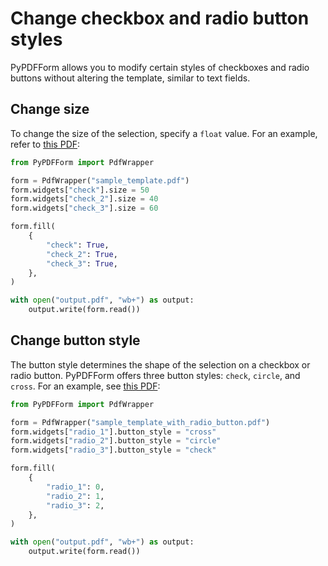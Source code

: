# Change checkbox and radio button styles

PyPDFForm allows you to modify certain styles of checkboxes and radio buttons without altering the template, similar to text fields.

## Change size

To change the size of the selection, specify a `float` value. For an example, refer to
[this PDF](https://github.com/chinapandaman/PyPDFForm/raw/master/pdf_samples/sample_template.pdf):

```python
from PyPDFForm import PdfWrapper

form = PdfWrapper("sample_template.pdf")
form.widgets["check"].size = 50
form.widgets["check_2"].size = 40
form.widgets["check_3"].size = 60

form.fill(
    {
        "check": True,
        "check_2": True,
        "check_3": True,
    },
)

with open("output.pdf", "wb+") as output:
    output.write(form.read())
```

<!-- TODO: no longer supported -->
## Change button style

The button style determines the shape of the selection on a checkbox or radio button. PyPDFForm offers
three button styles: `check`, `circle`, and `cross`. For an example, see
[this PDF](https://github.com/chinapandaman/PyPDFForm/raw/master/pdf_samples/sample_template_with_radio_button.pdf):

```python
from PyPDFForm import PdfWrapper

form = PdfWrapper("sample_template_with_radio_button.pdf")
form.widgets["radio_1"].button_style = "cross"
form.widgets["radio_2"].button_style = "circle"
form.widgets["radio_3"].button_style = "check"

form.fill(
    {
        "radio_1": 0,
        "radio_2": 1,
        "radio_3": 2,
    },
)

with open("output.pdf", "wb+") as output:
    output.write(form.read())
```
